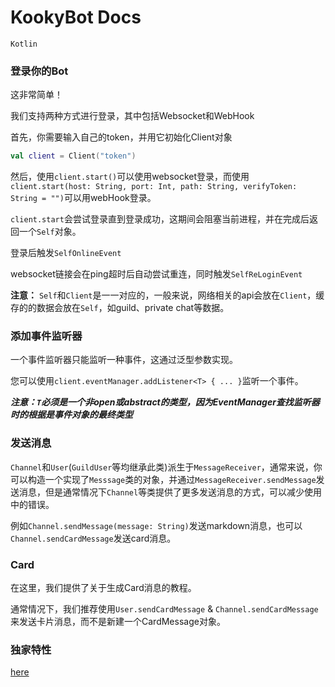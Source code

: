 # KookyBot Docs

`Kotlin`

### 登录你的Bot

这非常简单！

我们支持两种方式进行登录，其中包括Websocket和WebHook

首先，你需要输入自己的token，并用它初始化Client对象

```kotlin
val client = Client("token")
```

然后，使用`client.start()`可以使用websocket登录，而使用`client.start(host: String, port: Int, path: String, verifyToken: String = "")`可以用webHook登录。

`client.start`会尝试登录直到登录成功，这期间会阻塞当前进程，并在完成后返回一个`Self`对象。

登录后触发`SelfOnlineEvent`

websocket链接会在ping超时后自动尝试重连，同时触发`SelfReLoginEvent`

**注意：** `Self`和`Client`是一一对应的，一般来说，网络相关的api会放在`Client`，缓存的的数据会放在`Self`，如guild、private chat等数据。

### 添加事件监听器

一个事件监听器只能监听一种事件，这通过泛型参数实现。

您可以使用`client.eventManager.addListener<T> { ... }`监听一个事件。

***注意：`T`必须是一个非open或abstract的类型，因为EventManager查找监听器时的根据是事件对象的最终类型***

### 发送消息

`Channel`和`User`(`GuildUser`等均继承此类)派生于`MessageReceiver`，通常来说，你可以构造一个实现了`Messsage`类的对象，并通过`MessageReceiver.sendMessage`发送消息，但是通常情况下`Channel`等类提供了更多发送消息的方式，可以减少使用中的错误。

例如`Channel.sendMessage(message: String)`发送markdown消息，也可以`Channel.sendCardMessage`发送card消息。

### Card

在这里，我们提供了关于生成Card消息的教程。

通常情况下，我们推荐使用`User.sendCardMessage` & `Channel.sendCardMessage`来发送卡片消息，而不是新建一个CardMessage对象。

### 独家特性

[here](featires.md)